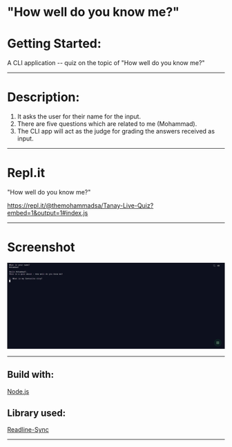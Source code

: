 # "How well do you know me?"

# Getting Started:

A CLI application -- quiz on the topic of "How well do you know me?"

********
# Description:

1. It asks the user for their name for the input.
2. There are five questions which are related to me (Mohammad).
3. The CLI app will act as the judge for grading the answers received as input.

********
# Repl.it

"How well do you know me?"

https://repl.it/@themohammadsa/Tanay-Live-Quiz?embed=1&output=1#index.js

********

# Screenshot 

![Screenshot](/images/screenshot.png)

********


## Build with:

[Node.js](https://nodejs.org/en/)

## Library used:

[Readline-Sync](https://www.npmjs.com/package/readline-sync)

********